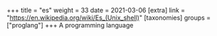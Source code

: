 +++
title = "es"
weight = 33
date = 2021-03-06
[extra]
link = "https://en.wikipedia.org/wiki/Es_(Unix_shell)"
[taxonomies]
groups = ["proglang"]
+++
A programming language

